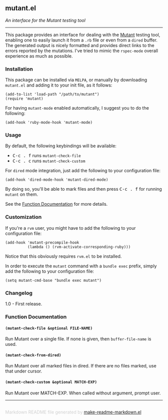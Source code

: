 ## mutant.el
*An interface for the Mutant testing tool*

---

This package provides an interface for dealing with the
[Mutant](https://github.com/mbj/mutant) testing tool, enabling
one to easily launch it from a `.rb` file or even from a `dired` buffer.
The generated output is nicely formatted and provides direct links
to the errors reported by the mutations. I've tried
to mimic the `rspec-mode` overall experience as much as possible.

### Installation


This package can be installed via `MELPA`, or manually by downloading
`mutant.el` and adding it to your init file, as it follows:

```elisp
(add-to-list 'load-path "/path/to/mutant")
(require 'mutant)
```

For having `mutant-mode` enabled automatically, I suggest you
to do the following:

```elisp
(add-hook 'ruby-mode-hook 'mutant-mode)
```

### Usage


By default, the following keybindings will be available:

* <kbd>C-c . f</kbd> runs `mutant-check-file`
* <kbd>C-c . c</kbd> runs `mutant-check-custom`

For `dired` mode integration, just add the following to your
configuration file:

```elisp
(add-hook 'dired-mode-hook 'mutant-dired-mode)
```

By doing so, you'll be able to mark files and then press <kbd>C-c . f</kbd>
for running `mutant` on them.

See the [Function Documentation](#function-documentation) for more details.

### Customization


If you're a `rvm` user, you might have to add the following to your
configuration file:

```elisp
(add-hook 'mutant-precompile-hook
          (lambda () (rvm-activate-corresponding-ruby)))
```
Notice that this obviously requires `rvm.el` to be installed.

In order to execute the `mutant` command with a `bundle exec` prefix,
simply add the following to your configuration file:

```elisp
(setq mutant-cmd-base "bundle exec mutant")
```


### Changelog


1.0 - First release. <br/>

### Function Documentation


#### `(mutant-check-file &optional FILE-NAME)`

Run Mutant over a single file.
If none is given, then `buffer-file-name` is used.

#### `(mutant-check-from-dired)`

Run Mutant over all marked files in dired.
If there are no files marked, use that under cursor.

#### `(mutant-check-custom &optional MATCH-EXP)`

Run Mutant over MATCH-EXP.
When called without argument, prompt user.

-----
<div style="padding-top:15px;color: #d0d0d0;">
Markdown README file generated by
<a href="https://github.com/mgalgs/make-readme-markdown">make-readme-markdown.el</a>
</div>
